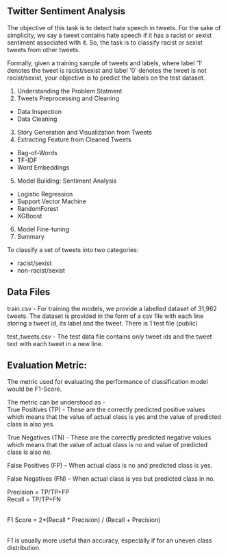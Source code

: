 ## Twitter Sentiment Analysis
The objective of this task is to detect hate speech in tweets. For the sake of simplicity, we say a tweet contains hate speech if it has a racist or sexist sentiment associated with it. So, the task is to classify racist or sexist tweets from other tweets.

Formally, given a training sample of tweets and labels, where label '1' denotes the tweet is racist/sexist and label '0' denotes the tweet is not racist/sexist, your objective is to predict the labels on the test dataset.
 
 
1. Understanding the Problem Statment
2. Tweets Preprocessing and Cleaning
 * Data Inspection
 * Data Cleaning
3. Story Generation and Visualization from Tweets
4. Extracting Feature from Cleaned Tweets
 * Bag-of-Words
 * TF-IDF
 * Word Embeddings
5. Model Building: Sentiment Analysis
 * Logistic Regression
 * Support Vector Machine
 * RandomForest
 * XGBoost
6. Model Fine-tuning
7. Summary

To classify a set of tweets into two categories:
 * racist/sexist
 * non-racist/sexist
  
## Data Files
 

train.csv - For training the models, we provide a labelled dataset of 31,962 tweets. The dataset is provided in the form of a csv file with each line storing a tweet id, its label and the tweet.
There is 1 test file (public)

test_tweets.csv - The test data file contains only tweet ids and the tweet text with each tweet in a new line.



## Evaluation Metric:

The metric used for evaluating the performance of classification model would be F1-Score.<br/>

The metric can be understood as -
<br/>
True Positives (TP) - These are the correctly predicted positive values which means that the value of actual class is yes and the value of predicted class is also yes.<br/>

True Negatives (TN) - These are the correctly predicted negative values which means that the value of actual class is no and value of predicted class is also no.<br/>

False Positives (FP) – When actual class is no and predicted class is yes.<br/>

False Negatives (FN) – When actual class is yes but predicted class in no.<br/>

Precision = TP/TP+FP
<br/>
Recall = TP/TP+FN
<br/><br/>
 

F1 Score = 2*(Recall * Precision) / (Recall + Precision)
<br/><br/>
 

F1 is usually more useful than accuracy, especially if for an uneven class distribution.
